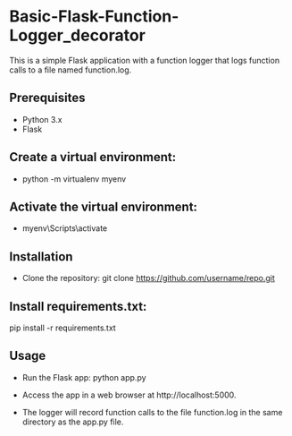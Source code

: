 # Basic-Flask-Function-Logger_decorator
This is a simple Flask application with a function logger that logs function calls to a file named function.log.
## Prerequisites
* Python 3.x
* Flask
## Create a virtual environment:
* python -m virtualenv myenv 
## Activate the virtual environment:
* myenv\Scripts\activate
## Installation
* Clone the repository:
git clone https://github.com/username/repo.git
## Install requirements.txt:
pip install -r requirements.txt
## Usage
* Run the Flask app:
python app.py

* Access the app in a web browser at http://localhost:5000.
* The logger will record function calls to the file function.log in the same directory as the app.py file.
